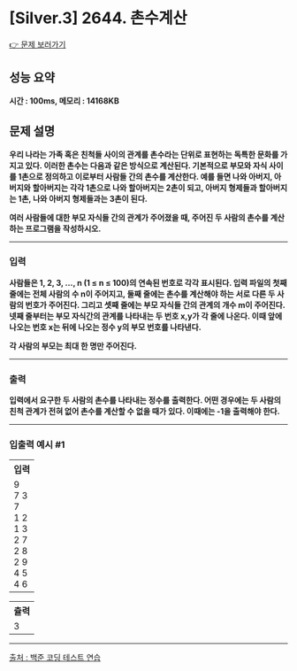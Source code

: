 <h1>[Silver.3] 2644. 촌수계산</h1>

<a href="https://www.acmicpc.net/problem/2644">👉 문제 보러가기</a>

<h2>성능 요약</h2>
<b>시간 : 100ms, 메모리 : 14168KB</b>

<h2>문제 설명</h2>
<b>우리 나라는 가족 혹은 친척들 사이의 관계를 촌수라는 단위로 표현하는 독특한 문화를 가지고 있다. 이러한 촌수는 다음과 같은 방식으로 계산된다. 기본적으로 부모와 자식 사이를 1촌으로 정의하고 이로부터 사람들 간의 촌수를 계산한다. 예를 들면 나와 아버지, 아버지와 할아버지는 각각 1촌으로 나와 할아버지는 2촌이 되고, 아버지 형제들과 할아버지는 1촌, 나와 아버지 형제들과는 3촌이 된다.

여러 사람들에 대한 부모 자식들 간의 관계가 주어졌을 때, 주어진 두 사람의 촌수를 계산하는 프로그램을 작성하시오.</b><br>

<hr>

<h3>입력</h3>
<b>사람들은 1, 2, 3, …, n (1 ≤ n ≤ 100)의 연속된 번호로 각각 표시된다. 입력 파일의 첫째 줄에는 전체 사람의 수 n이 주어지고, 둘째 줄에는 촌수를 계산해야 하는 서로 다른 두 사람의 번호가 주어진다. 그리고 셋째 줄에는 부모 자식들 간의 관계의 개수 m이 주어진다. 넷째 줄부터는 부모 자식간의 관계를 나타내는 두 번호 x,y가 각 줄에 나온다. 이때 앞에 나오는 번호 x는 뒤에 나오는 정수 y의 부모 번호를 나타낸다.

각 사람의 부모는 최대 한 명만 주어진다.</b>

<hr>

<h3>출력</h3>
<b>입력에서 요구한 두 사람의 촌수를 나타내는 정수를 출력한다. 어떤 경우에는 두 사람의 친척 관계가 전혀 없어 촌수를 계산할 수 없을 때가 있다. 이때에는 -1을 출력해야 한다.</b>

<hr>

<h3>입출력 예시 #1</h3>
<table>
    <tr>
        <th>입력</th>
    </tr>
    <tr>
        <td>9 <br> 7 3 <br> 7 <br> 1 2 <br> 1 3 <br> 2 7 <br> 2 8 <br> 2 9 <br> 4 5 <br> 4 6</td>
    </tr>
</table>

<table>
    <tr>
        <th>츌력</th>
    </tr>
    <tr>
        <td>3</td>
    </tr>
</table>

<hr>

<a href="https://www.acmicpc.net//">출처 : 백준 코딩 테스트 연습 </a>